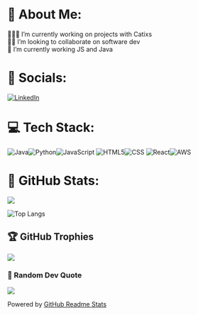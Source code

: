 

# 💫 About Me:
🧑🏻‍💻 I’m currently working on projects with Catixs <br> 🙌🏻 I’m looking to collaborate on software dev <br>🌱 I’m currently working JS and Java <br>

# 👔 Socials:
[![LinkedIn](https://img.shields.io/badge/LinkedIn-%230077B5.svg?logo=linkedin&logoColor=white)](https://www.linkedin.com/in/ziting-zhao-15857b178/) 

# 💻 Tech Stack:
![Java](https://img.shields.io/badge/java-%23ED8B00.svg?style=for-the-badge&logo=Java&logoColor=white)![Python](https://img.shields.io/badge/Python-%23007ACC.svg?style=for-the-badge&logo=Python&logoColor=white)![JavaScript](https://img.shields.io/badge/javascript-%23323330.svg?style=for-the-badge&logo=javascript&logoColor=%23F7DF1E)   ![HTML5](https://img.shields.io/badge/HTML-%23007ACC.svg?style=for-the-badge&logo=HTML&logoColor=white)![CSS](https://img.shields.io/badge/CSS-%23007ACC.svg?style=for-the-badge&logo=Cascading_Style_Sheets&logoColor=white) ![React](https://img.shields.io/badge/React-%23323330.svg?style=for-the-badge&logo=React&logoColor=%23F7DF1E)![AWS](https://img.shields.io/badge/AWS-%23FF9900.svg?style=for-the-badge&logo=amazon-aws&logoColor=white)
# 🔋 GitHub Stats:

<picture>
  <source
    srcset="https://github-readme-stats.vercel.app/api?username=ace18zz&show_icons=true&theme=dark&rank_icon=github"
    media="(prefers-color-scheme: dark)"
  />
  <source
    srcset="https://github-readme-stats.vercel.app/api?username=ace18zz&show_icons=true&rank_icon=github"
    media="(prefers-color-scheme: light), (prefers-color-scheme: no-preference)"
  />
  <img src="https://github-readme-stats.vercel.app/api?username=ace18zz&show_icons=true&rank_icon=github" />
</picture>


<!--[![Grow Up Card](https://github-readme-stats-git-masterrstaa-rickstaa.vercel.app/api/pin/?username=ace18zz&repo=GrowUp-ios-app)](https://github.com/ace18zz/GrowUp-ios-app)-->
![Top Langs](https://github-readme-stats.vercel.app/api/top-langs/?username=ace18zz&hide_progress=true&theme=dark)

## 🏆 GitHub Trophies
![](https://github-profile-trophy.vercel.app/?username=ace18zz&theme=gruvbox&rank=SSS,SS,S,AAA,AA,A,B,C)

### 🔅 Random Dev Quote
![](https://quotes-github-readme.vercel.app/api?type=horizontal&theme=gruvbox)


Powered by [GitHub Readme Stats](https://github.com/anuraghazra/github-readme-stats)
